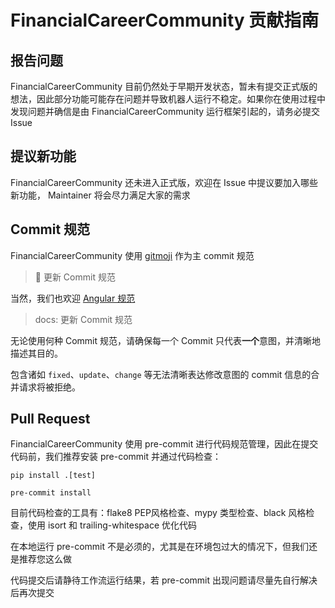 # FinancialCareerCommunity 贡献指南

## 报告问题

FinancialCareerCommunity 目前仍然处于早期开发状态，暂未有提交正式版的想法，因此部分功能可能存在问题并导致机器人运行不稳定。如果你在使用过程中发现问题并确信是由 FinancialCareerCommunity 运行框架引起的，请务必提交 Issue

## 提议新功能

FinancialCareerCommunity 还未进入正式版，欢迎在 Issue 中提议要加入哪些新功能， Maintainer 将会尽力满足大家的需求

## Commit 规范

FinancialCareerCommunity 使用 [gitmoji](https://gitmoji.dev/) 作为主 commit 规范

> 📝 更新 Commit 规范

当然，我们也欢迎 [Angular 规范](https://github.com/angular/angular/blob/main/contributing-docs/commit-message-guidelines.md)

> docs: 更新 Commit 规范

无论使用何种 Commit 规范，请确保每一个 Commit 只代表**一个**意图，并清晰地描述其目的。

包含诸如 `fixed`、`update`、`change` 等无法清晰表达修改意图的 commit 信息的合并请求将被拒绝。

## Pull Request

FinancialCareerCommunity 使用 pre-commit 进行代码规范管理，因此在提交代码前，我们推荐安装 pre-commit 并通过代码检查：

```shell
pip install .[test]

pre-commit install
```

目前代码检查的工具有：flake8 PEP风格检查、mypy 类型检查、black 风格检查，使用 isort 和 trailing-whitespace 优化代码

在本地运行 pre-commit 不是必须的，尤其是在环境包过大的情况下，但我们还是推荐您这么做

代码提交后请静待工作流运行结果，若 pre-commit 出现问题请尽量先自行解决后再次提交